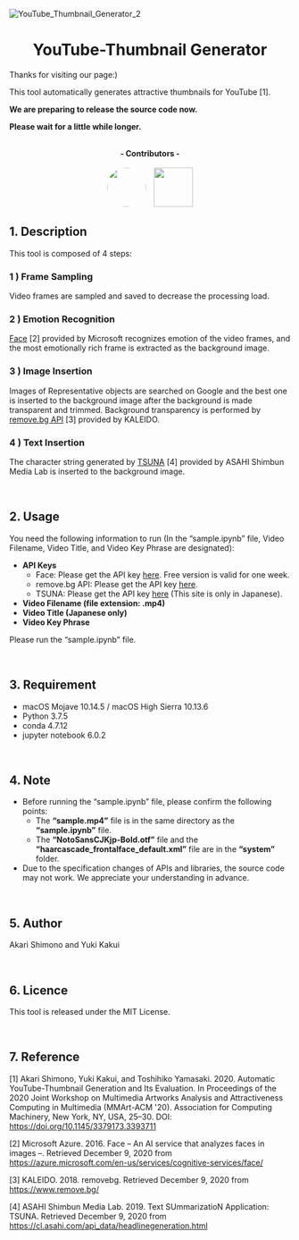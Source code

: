 ![YouTube_Thumbnail_Generator_2](https://user-images.githubusercontent.com/43920342/101775829-6774a280-3b33-11eb-89ac-26e2c9bffc9a.jpg)


<h1 align="center">YouTube-Thumbnail Generator</h1>

Thanks for visiting our page:)

This tool automatically generates attractive thumbnails for YouTube [1].

**We are preparing to release the source code now.**

**Please wait for a little while longer.**

<p align="center"><br>
<b><a>- Contributors -</a></b><br><br>
<b><a><a href="https://github.com/imcyano"><img src="https://avatars.githubusercontent.com/imcyano" width="70px;" style="border-radius: 50%;" /></a></b> 
&ensp; 
<b><a><a href="https://github.com/Y-14"><img src="https://avatars.githubusercontent.com/Y-14" width="70px;" /></a></b>
</p>

## 1. Description
This tool is composed of 4 steps: 
### 1 ) Frame Sampling
Video frames are sampled and saved to decrease the processing load.


### 2 ) Emotion Recognition
[Face](https://azure.microsoft.com/en-us/services/cognitive-services/face/) [2] provided by Microsoft recognizes emotion of the video frames, and the most emotionally rich frame is extracted as the background image.

### 3 ) Image Insertion
Images of Representative objects are searched on Google and the best one is inserted to the background image after the background is made transparent and trimmed. Background transparency is performed by [remove.bg API](https://www.remove.bg/) [3] provided by KALEIDO.

### 4 ) Text Insertion
The character string generated by [TSUNA](https://cl.asahi.com/api_data/headlinegeneration.html) [4] provided by ASAHI Shimbun Media Lab is inserted to the background image.

<br>

## 2. Usage
You need the following information to run (In the “sample.ipynb” file, Video Filename, Video Title, and Video Key Phrase are designated):

- **API Keys**
    - Face: Please get the API key [here](https://azure.microsoft.com/en-us/try/cognitive-services/). Free version is valid for one week.
    - <span>remove.</span>bg API: Please get the API key [here](https://www.remove.bg/api).
    - TSUNA: Please get the API key [here](https://cl.asahi.com/register.html#/headline_generation) (This site is only in Japanese).
- **Video Filename (file extension: .mp4)**
- **Video Title (Japanese only)**
- **Video Key Phrase**


Please run the “sample.ipynb” file.

<br>

## 3. Requirement
- macOS Mojave 10.14.5 / macOS High Sierra 10.13.6
- Python 3.7.5
- conda 4.7.12
- jupyter notebook 6.0.2

<br>

## 4. Note
- Before running the “sample.ipynb” file, please confirm the following points:
    - The **“sample.mp4”** file is in the same directory as the **“sample.ipynb”** file.
    - The **“NotoSansCJKjp-Bold.otf”** file and the **“haarcascade_frontalface_default.xml”** file are in the **“system”** folder.
- Due to the specification changes of APIs and libraries, the source code may not work. We appreciate your understanding in advance.  

<br>

## 5. Author
Akari Shimono and Yuki Kakui

<br>

## 6. Licence
This tool is released under the MIT License.

<br>

## 7. Reference
[1] Akari Shimono, Yuki Kakui, and Toshihiko Yamasaki. 2020. Automatic YouTube-Thumbnail Generation and Its Evaluation. In Proceedings of the 2020 Joint Workshop on Multimedia Artworks Analysis and Attractiveness Computing in Multimedia (MMArt-ACM '20). Association for Computing Machinery, New York, NY, USA, 25–30. DOI: https://doi.org/10.1145/3379173.3393711

[2] Microsoft Azure. 2016. Face – An AI service that analyzes faces in images –. Retrieved December 9, 2020 from https://azure.microsoft.com/en-us/services/cognitive-services/face/

[3] KALEIDO. 2018. removebg. Retrieved December 9, 2020 from https://www.remove.bg/

[4] ASAHI Shimbun Media Lab. 2019. Text SUmmarizatioN Application: TSUNA. Retrieved December 9, 2020 from https://cl.asahi.com/api_data/headlinegeneration.html




